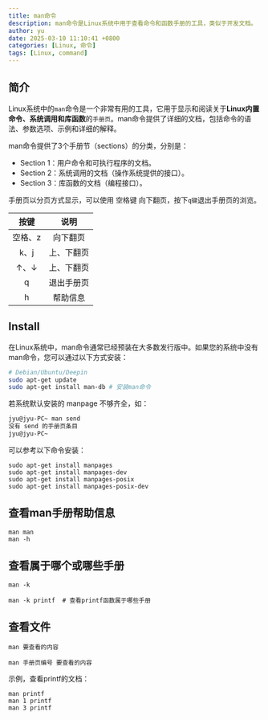 ```yaml
---
title: man命令
description: man命令是Linux系统中用于查看命令和函数手册的工具，类似于开发文档。
author: yu
date: 2025-03-10 11:10:41 +0800
categories: [Linux, 命令]
tags: [Linux, command]
---
```


## 简介

Linux系统中的`man`命令是一个非常有用的工具，它用于显示和阅读关于**Linux内置命令、系统调用和库函数**的`手册页`。man命令提供了详细的文档，包括命令的语法、参数选项、示例和详细的解释。

man命令提供了3个手册节（sections）的分类，分别是：
* Section 1：用户命令和可执行程序的文档。
* Section 2：系统调用的文档（操作系统提供的接口）。
* Section 3：库函数的文档（编程接口）。

手册页以分页方式显示，可以使用 空格键 向下翻页，按下`q键`退出手册页的浏览。

|  按键   |  说明  |
|:-------:|:-------:|
| 空格、z | 向下翻页 |
| k、j    | 上、下翻页 |
| ↑、↓    | 上、下翻页 |
| q       | 退出手册页 |
| h       | 帮助信息 |

## Install

在Linux系统中，man命令通常已经预装在大多数发行版中。如果您的系统中没有man命令，您可以通过以下方式安装：
```bash
# Debian/Ubuntu/Deepin
sudo apt-get update
sudo apt-get install man-db # 安装man命令
```

若系统默认安装的 manpage 不够齐全，如：
```bash
jyu@jyu-PC~ man send
没有 send 的手册页条目
jyu@jyu-PC~
```
可以参考以下命令安装：
```shell
sudo apt-get install manpages
sudo apt-get install manpages-dev
sudo apt-get install manpages-posix
sudo apt-get install manpages-posix-dev
```

## 查看man手册帮助信息
```shell
man man
man -h
```

## 查看属于哪个或哪些手册

`man -k`
```shell
man -k printf  # 查看printf函数属于哪些手册
```

## 查看文件

`man 要查看的内容`

`man 手册页编号 要查看的内容`

示例，查看printf的文档：
```shell
man printf
man 1 printf
man 3 printf
```


